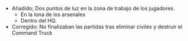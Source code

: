 - Añadido; Dos puntos de luz en la zona de trabajo de los jugadores.
  - En la lona de los arsenales
  - Dentro del HQ.
- Corregido: No finalizaban las partidas tras eliminar civiles y destruir el Command Truck

